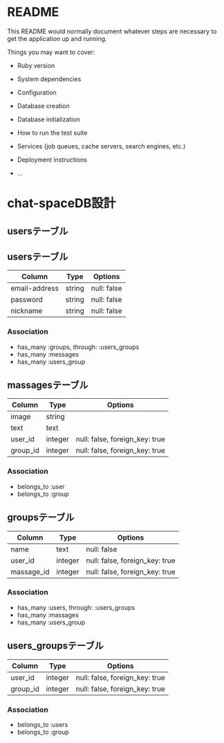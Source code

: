 # README

This README would normally document whatever steps are necessary to get the
application up and running.

Things you may want to cover:

* Ruby version

* System dependencies

* Configuration

* Database creation

* Database initialization

* How to run the test suite

* Services (job queues, cache servers, search engines, etc.)

* Deployment instructions

* ...

# chat-spaceDB設計
## usersテーブル

## usersテーブル
|Column|Type|Options|
|------|----|-------|
|email-address|string|null: false|
|password|string|null: false|
|nickname|string|null: false|

### Association
- has_many :groups, through: :users_groups
- has_many :messages
- has_many :users_group

## massagesテーブル
|Column|Type|Options|
|------|----|-------|
|image|string||
|text|text||
|user_id|integer|null: false, foreign_key: true|
|group_id|integer|null: false, foreign_key: true|
### Association
- belongs_to :user
- belongs_to :group
## groupsテーブル
|Column|Type|Options|
|------|----|-------|
|name|text|null: false|
|user_id|integer|null: false, foreign_key: true|
|massage_id|integer|null: false, foreign_key: true|
### Association
- has_many :users, through: :users_groups
- has_many :massages
- has_many :users_group
## users_groupsテーブル
|Column|Type|Options|
|------|----|-------|
|user_id|integer|null: false, foreign_key: true|
|group_id|integer|null: false, foreign_key: true|
### Association
- belongs_to :users
- belongs_to :group
